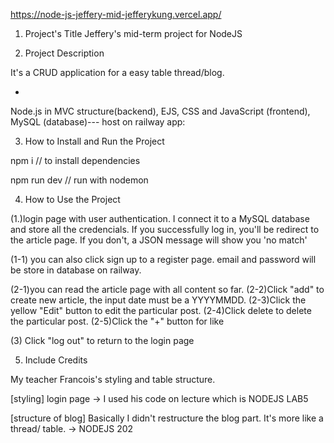 https://node-js-jeffery-mid-jefferykung.vercel.app/

1. Project's Title
Jeffery's mid-term project for NodeJS

2. Project Description
<!-- briefing from teacher https://docs.google.com/document/d/1xil0eM4Yogxj1Zd6VyTyygJbSaqZwjju5XvZkfyIRX8/edit -->
It's a CRUD application for a easy table thread/blog. 

*
Node.js in MVC structure(backend), 
EJS, CSS and JavaScript (frontend), 
MySQL (database)--- host on railway app:


3. How to Install and Run the Project

npm i
// to install dependencies 

npm run dev
// run with nodemon

4. How to Use the Project

(1.)login page with user authentication. I connect it to a MySQL database and store all the credencials. 
If you successfully log in, you'll be redirect to the article page. If you don't, a JSON message will show you 'no match'

(1-1) you can also click sign up to a register page. email and password will be store in database on railway.

(2-1)you can read the article page with all content so far.
(2-2)Click "add" to create new article, the input date must be a YYYYMMDD.
(2-3)Click the yellow "Edit" button to edit the particular post.
(2-4)Click delete to delete the particular post.
(2-5)Click the "+" button for like

(3) Click "log out" to return to the login page



5. Include Credits

My teacher Francois's styling and table structure.

[styling] login page -> I used his code on lecture which is NODEJS LAB5
<!-- https://github.com/A-0522/NodeJS-W1-Lab-5 -->

[structure of blog] Basically I didn't restructure the blog part. It's more like a thread/ table. -> NODEJS 202
<!-- https://github.com/A-0522/NodeJS-W2-D2 -->

